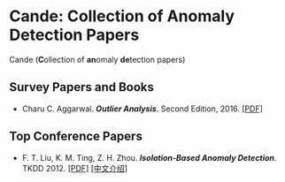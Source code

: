 # Cande: Collection of Anomaly Detection Papers
Cande (**C**ollection of **an**omaly **de**tection papers) 
 
## Survey Papers and Books

* Charu C. Aggarwal. ***Outlier Analysis***. Second Edition, 2016. [[PDF]](http://charuaggarwal.net/outlierbook.pdf)

## Top Conference Papers

* F. T. Liu, K. M. Ting, Z. H. Zhou.  ***Isolation-Based Anomaly Detection***.  TKDD 2012. [[PDF]](https://cs.nju.edu.cn/zhouzh/zhouzh.files/publication/tkdd11.pdf) [[中文介绍]](https://zhuanlan.zhihu.com/p/27777266)
